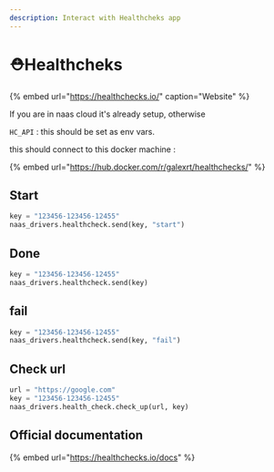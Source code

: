 ```yaml
---
description: Interact with Healthcheks app
---
```


# ⛑Healthcheks

{% embed url="https://healthchecks.io/" caption="Website" %}

If you are in naas cloud it's already setup, otherwise

`HC_API` : this should be set as env vars.

this should connect to this docker machine :

{% embed url="https://hub.docker.com/r/galexrt/healthchecks/" %}

## Start

```python
key = "123456-123456-12455"
naas_drivers.healthcheck.send(key, "start")
```

## Done

```python
key = "123456-123456-12455"
naas_drivers.healthcheck.send(key)
```

## fail

```python
key = "123456-123456-12455"
naas_drivers.healthcheck.send(key, "fail")
```

## Check url

```python
url = "https://google.com"
key = "123456-123456-12455"
naas_drivers.health_check.check_up(url, key)
```

## Official documentation

{% embed url="https://healthchecks.io/docs" %}

